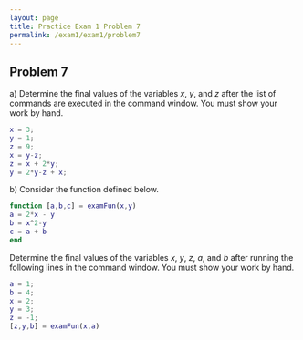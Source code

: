 ```yaml
---
layout: page
title: Practice Exam 1 Problem 7
permalink: /exam1/exam1/problem7
---
```


## Problem 7

a) Determine the final values of the variables *x*, *y*, and *z* after the list of commands are executed in the command window.
You must show your work by hand.

```Matlab
x = 3;
y = 1;
z = 9;
x = y-z;
z = x + 2*y;
y = 2*y-z + x;
```

b) Consider the function defined below.

```Matlab
function [a,b,c] = examFun(x,y)
a = 2*x - y
b = x^2-y
c = a + b
end
```

Determine the final values of the variables *x*, *y*, *z*, *a*, and *b* after running the following lines in the command window.  You must show your work by hand.

```Matlab
a = 1;
b = 4;
x = 2;
y = 3;
z = -1;
[z,y,b] = examFun(x,a)
```

